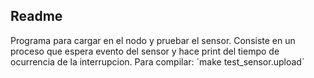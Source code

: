 ## Readme
Programa para cargar en el nodo y pruebar el sensor. 
Consiste en un proceso que espera evento del sensor y hace print del tiempo de ocurrencia de la interrupcion.
Para compilar: ´make test_sensor.upload´
